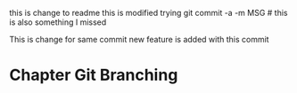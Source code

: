 this is change to readme
this is modified
trying git commit -a -m MSG # 
this is also something I missed


This is change for same commit
new feature is added with this commit 
# Chapter Git Branching 
